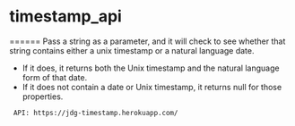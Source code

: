 # timestamp_api
======
Pass a string as a parameter, and it will check to see whether that string contains either a unix timestamp or a natural language date.
- If it does, it returns both the Unix timestamp and the natural language form of that date.
- If it does not contain a date or Unix timestamp, it returns null for those properties.

```
 API: https://jdg-timestamp.herokuapp.com/
```
